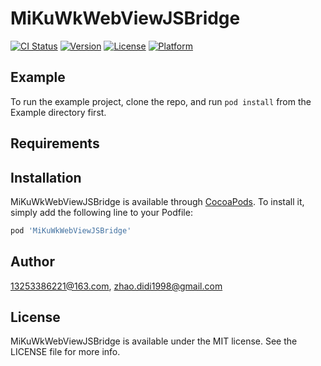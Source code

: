# MiKuWkWebViewJSBridge

[![CI Status](https://img.shields.io/travis/13253386221@163.com/MiKuWkWebViewJSBridge.svg?style=flat)](https://travis-ci.org/13253386221@163.com/MiKuWkWebViewJSBridge)
[![Version](https://img.shields.io/cocoapods/v/MiKuWkWebViewJSBridge.svg?style=flat)](https://cocoapods.org/pods/MiKuWkWebViewJSBridge)
[![License](https://img.shields.io/cocoapods/l/MiKuWkWebViewJSBridge.svg?style=flat)](https://cocoapods.org/pods/MiKuWkWebViewJSBridge)
[![Platform](https://img.shields.io/cocoapods/p/MiKuWkWebViewJSBridge.svg?style=flat)](https://cocoapods.org/pods/MiKuWkWebViewJSBridge)

## Example

To run the example project, clone the repo, and run `pod install` from the Example directory first.

## Requirements

## Installation

MiKuWkWebViewJSBridge is available through [CocoaPods](https://cocoapods.org). To install
it, simply add the following line to your Podfile:

```ruby
pod 'MiKuWkWebViewJSBridge'
```

## Author

13253386221@163.com, zhao.didi1998@gmail.com

## License

MiKuWkWebViewJSBridge is available under the MIT license. See the LICENSE file for more info.
